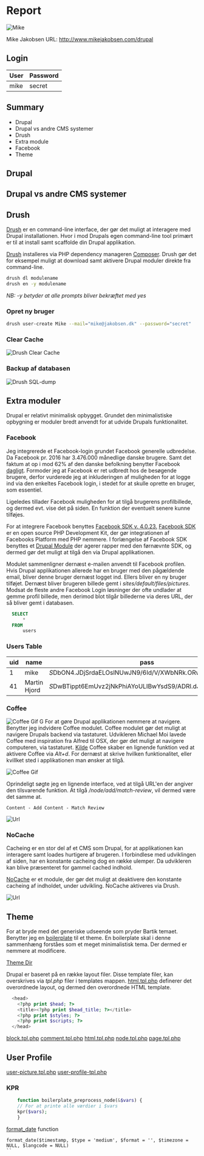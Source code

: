 # Report

![Mike](http://www.mikejakobsen.com/mike.png)


Mike Jakobsen
URL: http://www.mikejakobsen.com/drupal

## Login

| User               | Password |
|--------------------|----------|
| mike               | secret   |


## Summary
* Drupal
* Drupal vs andre CMS systemer
* Drush
* Extra module
 * Facebook
* Theme

## Drupal

## Drupal vs andre CMS systemer

## Drush

[Drush](https://drushcommands.com/drush-7x/) er en command-line interface, der gør det muligt at interagere med Drupal installationen. Hvor i mod Drupals egen command-line tool primært er til at install samt scaffolde din Drupal applikation.

[Drush](https://packagist.org/packages/drush/drush) installeres via PHP dependency manageren [Composer](https://getcomposer.org/). Drush gør det for eksempel muligt at download samt aktivere Drupal moduler direkte fra command-line.

```bash
drush dl modulename
drush en -y modulename
```
*NB: -y betyder at alle prompts bliver bekræftet med yes*

### Opret ny bruger

```bash
drush user-create Mike --mail="mike@jakobsen.dk" --password="secret"
```
### Clear Cache

![Drush Clear Cache](assets/cache.gif)

### Backup af databasen
![Drush SQL-dump](assets/sql-dump.gif)

## Extra moduler

Drupal er relativt minimalisk opbygget. Grundet den minimalistiske opbygning er moduler bredt anvendt for at udvide Drupals funktionalitet.

### Facebook

Jeg integrerede et Facebook-login grundet Facebook generelle udbredelse. Da Facebook pr. 2016 har  3.476.000 månedlige danske brugere. Samt det faktum at op i mod 62% af den danske befolkning benytter Facebook [dagligt](http://www.socialemedier.dk/sociale-medier-2016-i-danmark/). Formoder jeg at Facebook er ret udbredt hos de besøgende brugere, derfor vurderede jeg at inkluderingen af muligheden for at logge ind via den enkeltes Facebook login, i stedet for at skulle oprette en bruger, som essentiel.

Ligeledes tillader Facebook muligheden for at tilgå brugerens profilbillede, og dermed evt. vise det på siden. En funktion der eventuelt senere kunne tilføjes.

For at integrere Facebook benyttes [Facebook SDK v. 4.0.23.](https://github.com/mikejakobsen/learning-drupal/tree/master/sites/all/libraries) [Facebook SDK](https://github.com/facebook/php-graph-sdk) er en open source PHP Development Kit, der gør integrationen af Facebooks Platform med PHP nemmere. I forlængelse af Facebook SDK benyttes et [Drupal Module](https://www.drupal.org/project/simple_fb_connect) der agerer rapper med den førnævnte SDK, og dermed gør det muligt at tilgå den via Drupal applikationen.

Modulet sammenligner dernæst e-mailen anvendt til Facebook profilen. Hvis Drupal applikationen allerede har en bruger med den pågældende email, bliver denne bruger dernæst logget ind. Ellers bliver en ny bruger tilføjet. Dernæst bliver brugeren billede gemt i *sites/default/files/pictures*. Modsat de fleste andre Facebook Login løsninger der ofte undlader at gemme profil billede, men derimod blot tilgår billederne via deres URL, der så bliver gemt i databasen.

```SQL
  SELECT
      *
  FROM
      users
```
### Users Table

| uid | name         | pass                                                    | mail                                  | theme | signature | signature_format | created    | access     | login      | status | timezone      | language | picture | init              | data                       |
|-----|--------------|---------------------------------------------------------|---------------------------------------|-------|-----------|------------------|------------|------------|------------|--------|---------------|----------|---------|-------------------|----------------------------|
| 1   | mike         | $S$DbON4.JDjSrdaELOslNUwJN9/6Id/V/XWbNRk.ORw26QWPQRFot5 | mike@jakobsen.dk                      |       |           | NULL             | 1477826754 | 1479130717 | 1479119429 | 1      | Europe/Berlin |          | 0       | mike@jakobsen.dk  | b:0;                       |
| 41  | Martin Hjord | $S$DwBTippt6EmUvz2jNkPhiAYoULIBwYsdS9/ADRl.dJZT4kXzthA1 | hjorden@gmail.com                     |       |           | filtered_html    | 1479120328 | 1479120758 | 1479120492 | 1      |               |          | 45      | hjorden@gmail.com | a:1:{s:7:\contact\";i:1;}" |


### Coffee

![Coffee Gif](assets/coffee.gif)
G
For at gøre Drupal applikationen nemmere at navigere. Benytter jeg indvidere Coffee modulet. Coffee modulet gør det muligt at navigere Drupals backend via tastaturet. Udvikleren Michael Moi lavede Coffee med inspiration fra Alfred til OSX, der gør det muligt at navigere computeren, via tastaturet. [Kilde](https://dev.acquia.com/blog/drupal-8-module-of-the-week/drupal-8-module-of-the-week-coffee/12/04/2016/10291)
Coffee skaber en lignende funktion ved at aktivere Coffee via *Alt+d*. For dernæst at skrive hvilken  funktionalitet,  eller kvillket sted i applikationen man ønsker at tilgå.

![Coffee Gif](assets/match-review.gif)

Oprindeligt søgte jeg en lignende interface, ved at tilgå URL'en der angiver den tilsvarende funktion. At tilgå */node/add/match-review*, vil dermed være det samme at.

    Content - Add Content - Match Review

![Url](assets/url.png)

### NoCache

Cacheing er en stor del af et CMS som Drupal, for at applikationen kan interagere samt loades hurtigere af brugeren. I forbindlese  med udviklingen af siden, har en konstante cacheing dog en række ulemper. Da udvikleren kan blive præsenteret for gammel cached indhold.

[NoCache](https://www.drupal.org/project/nocache) er et module, der gør det muligt at deaktivere den konstante cacheing af indholdet, under udvikling. NoCache aktiveres via Drush.

![Url](assets/nocache.png)

## Theme

For at bryde med det generiske udseende som pryder Bartik temaet. Benytter jeg en [boilerplate](https://www.drupal.org/project/boilerplate) til et theme. En boilerplate skal i denne sammenhæng forståes som et meget minimalistisk tema. Der dermed er nemmere at modificere.

[Theme Dir](https://github.com/mikejakobsen/learning-drupal/tree/master/sites/all/themes/boilerplate)

Drupal er baseret på en række layout filer. Disse template filer, kan overskrives via *tpl.php* filer i templates mappen.
[html.tpl.php](https://github.com/mikejakobsen/learning-drupal/blob/master/sites/all/themes/boilerplate/templates/html.tpl.php) definerer det overordnede layout, og dermed den overordnede HTML template.

```php
  <head>
    <?php print $head; ?>
    <title><?php print $head_title; ?></title>
    <?php print $styles; ?>
    <?php print $scripts; ?>
  </head>
```

[block.tpl.php](https://github.com/mikejakobsen/learning-drupal/blob/master/sites/all/themes/boilerplate/templates/block.tpl.php)
[comment.tpl.php](https://github.com/mikejakobsen/learning-drupal/blob/master/sites/all/themes/boilerplate/templates/comment.tpl.php)
[html.tpl.php](https://github.com/mikejakobsen/learning-drupal/blob/master/sites/all/themes/boilerplate/templates/html.tpl.php)
[node.tpl.php](https://github.com/mikejakobsen/learning-drupal/blob/master/sites/all/themes/boilerplate/templates/node.tpl.php)
[page.tpl.php](https://github.com/mikejakobsen/learning-drupal/blob/master/sites/all/themes/boilerplate/templates/page.tpl.php)

## User Profile
[user-picture.tpl.php](https://github.com/mikejakobsen/learning-drupal/blob/master/sites/all/themes/boilerplate/templates/user-picture.tpl.pho)
[user-profile-tpl.php](https://github.com/mikejakobsen/learning-drupal/blob/master/sites/all/themes/boilerplate/templates/user-profile.tpl.php)

### KPR

```php
	function boilerplate_preprocess_node(&$vars) {
	// For at printe alle værdier i $vars
	kpr($vars);
	}
```

[format_date](https://api.drupal.org/api/drupal/includes!common.inc/function/format_date/7.x) function
```
format_date($timestamp, $type = 'medium', $format = '', $timezone = NULL, $langcode = NULL)
``
